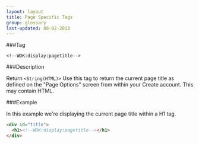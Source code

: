 ```yaml
---
layout: layout
title: Page Specific Tags
group: glossary
last-updated: 08-02-2013
---
```


###Tag

```
<!--WDK:display:pagetitle-->
```

###Description

Return `<String(HTML)>`
Use this tag to return the current page title as defined on the "Page Options" screen from within your Create account. This may contain HTML.

###Example

In this example we're displaying the current page title within a H1 tag.

```html
<div id="title">
  <h1><!--WDK:display:pagetitle--></h1>
</div>
```
